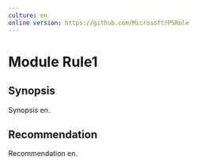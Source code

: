 ```yaml
---
culture: en
online version: https://github.com/Microsoft/PSRule
---
```


# Module Rule1

## Synopsis

Synopsis en.

## Recommendation

Recommendation en.
